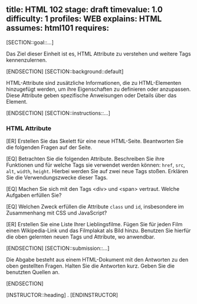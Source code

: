 title: HTML 102
stage: draft
timevalue: 1.0
difficulty: 1
profiles: WEB
explains: HTML
assumes: html101
requires:
---
[SECTION::goal::...]

Das Ziel dieser Einheit ist es, HTML Attribute zu verstehen und weitere Tags kennenzulernen.

[ENDSECTION]
[SECTION::background::default]

HTML-Attribute sind zusätzliche Informationen, die zu HTML-Elementen hinzugefügt werden, um ihre Eigenschaften zu definieren oder anzupassen. Diese Attribute geben spezifische Anweisungen oder Details über das Element.

[ENDSECTION]
[SECTION::instructions::...]

### HTML Attribute

[ER] Erstellen Sie das Skelett für eine neue HTML-Seite. Beantworten Sie die folgenden Fragen auf der Seite.

[EQ] Betrachten Sie die folgenden Attribute. Beschreiben Sie ihre Funktionen und für welche Tags sie verwendet werden können: `href`, `src`, `alt`, `width`, `height`. Hierbei werden Sie auf zwei neue Tags stoßen. Erklären Sie die Verwendungszwecke dieser Tags.

[EQ] Machen Sie sich mit den Tags \<div> und \<span> vertraut. Welche Aufgaben erfüllen Sie?

[EQ] Welchen Zweck erfüllen die Attribute `class` und `id`, insbesondere im Zusammenhang mit CSS und JavaScript?

[ER] Erstellen Sie eine Liste Ihrer Lieblingsfilme. Fügen Sie für jeden Film einen Wikipedia-Link und das Filmplakat als Bild hinzu. Benutzen Sie hierfür die oben gelernten neuen Tags und Attribute, wo anwendbar.

[ENDSECTION]
[SECTION::submission::...]

Die Abgabe besteht aus einem HTML-Dokument mit den Antworten zu den oben gestellten Fragen. Halten Sie die Antworten kurz. Geben Sie die benutzten Quellen an.

[ENDSECTION]

[INSTRUCTOR::heading]
.
[ENDINSTRUCTOR]
